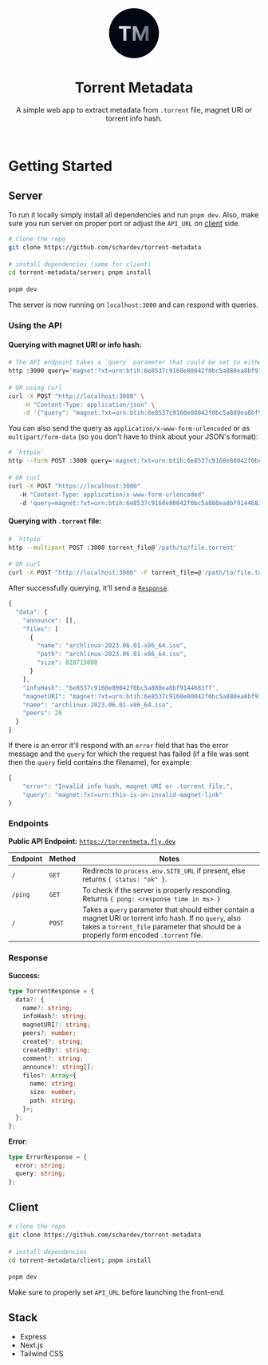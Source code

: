 <div align="center">
    <img src="./client/public/icon.png" alt="Torrent Metadata">
    <h1>Torrent Metadata</h1>
    <p align="center">A simple web app to extract metadata from <code>.torrent</code> file, magnet URI or torrent info hash.</p>
</div>
<br/>

# Getting Started

## Server

To run it locally simply install all dependencies and run `pnpm dev`. Also, make sure you run server on proper port or adjust the `API_URL` on [client](https://github.com/schardev/torrent-metadata/blob/c2fd5262d5769bc6690efe4ac0cdec1f986c721b/client/lib/constant.ts#L1) side.

```bash
# clone the repo
git clone https://github.com/schardev/torrent-metadata

# install dependencies (same for client)
cd torrent-metadata/server; pnpm install

pnpm dev
```

The server is now running on `localhost:3000` and can respond with queries.

### Using the API

<!-- > **Note**: I'm using [`httpie`](https://github.com/httpie/httpie) for demonstrating how to query the API but you can use `curl` or whatever. -->

#### Querying with magnet URI or info hash:

```bash
# The API endpoint takes a `query` parameter that could be set to either a torrent magnet URI or info hash
http :3000 query='magnet:?xt=urn:btih:6e8537c9160e80042f0bc5a880ea8bf9144683ff&dn=archlinux-2023.06.01-x86_64.iso'

# OR using curl
curl -X POST "http://localhost:3000" \
    -H "Content-Type: application/json" \
    -d '{"query": "magnet:?xt=urn:btih:6e8537c9160e80042f0bc5a880ea8bf9144683ff&dn=archlinux-2023.06.01-x86_64.iso"}'
```

You can also send the query as `application/x-www-form-urlencoded` or as `multipart/form-data` (so you don't have to think about your JSON's format):

```bash
# `httpie`
http --form POST :3000 query='magnet:?xt=urn:btih:6e8537c9160e80042f0bc5a880ea8bf9144683ff&dn=archlinux-2023.06.01-x86_64.iso'

# OR curl
curl -X POST "https://localhost:3000"
   -H "Content-Type: application/x-www-form-urlencoded"
   -d 'query=magnet:?xt=urn:btih:6e8537c9160e80042f0bc5a880ea8bf9144683ff&dn=archlinux-2023.06.01-x86_64.iso'
```

#### Querying with `.torrent` file:

```bash
# `httpie`
http --multipart POST :3000 torrent_file@'/path/to/file.torrent'

# OR curl
curl -X POST "http://localhost:3000" -F torrent_file=@'/path/to/file.torrent'
```

After successfully querying, it'll send a [`Response`](#response).

```js
{
  "data": {
    "announce": [],
    "files": [
      {
        "name": "archlinux-2023.06.01-x86_64.iso",
        "path": "archlinux-2023.06.01-x86_64.iso",
        "size": 828715008
      }
    ],
    "infoHash": "6e8537c9160e80042f0bc5a880ea8bf9144683ff",
    "magnetURI": "magnet:?xt=urn:btih:6e8537c9160e80042f0bc5a880ea8bf9144683ff&dn=archlinux-2023.06.01-x86_64.iso",
    "name": "archlinux-2023.06.01-x86_64.iso",
    "peers": 28
  }
}
```

If there is an error it'll respond with an `error` field that has the error message and the `query` for which the request has failed (if a file was sent then the `query` field contains the filename), for example:

```js
{
    "error": "Invalid info hash, magnet URI or .torrent file.",
    "query": "magnet:?xt=urn:this-is-an-invalid-magnet-link"
}
```

### Endpoints

**Public API Endpoint:** [`https://torrentmeta.fly.dev`](https://torrentmeta.fly.dev)

| Endpoint | Method | Notes                                                                                                                                                                                                |
| -------- | ------ | ---------------------------------------------------------------------------------------------------------------------------------------------------------------------------------------------------- |
| `/`      | `GET`  | Redirects to `process.env.SITE_URL` if present, else returns `{ status: "ok" }`.                                                                                                                     |
| `/ping`  | `GET`  | To check if the server is properly responding. Returns `{ pong: <response time in ms> }`                                                                                                             |
| `/`      | `POST` | Takes a `query` parameter that should either contain a magnet URI or torrent info hash. If no `query`, also takes a `torrent_file` parameter that should be a properly form encoded `.torrent` file. |

### Response

**Success:**

```ts
type TorrentResponse = {
  data?: {
    name?: string;
    infoHash?: string;
    magnetURI?: string;
    peers?: number;
    created?: string;
    createdBy?: string;
    comment?: string;
    announce?: string[];
    files?: Array<{
      name: string;
      size: number;
      path: string;
    }>;
  };
};
```

**Error**:

```ts
type ErrorResponse = {
  error: string;
  query: string;
};
```

## Client

```bash
# clone the repo
git clone https://github.com/schardev/torrent-metadata

# install dependencies
cd torrent-metadata/client; pnpm install

pnpm dev
```

Make sure to properly set `API_URL` before launching the front-end.

## Stack

- Express
- Next.js
- Tailwind CSS
